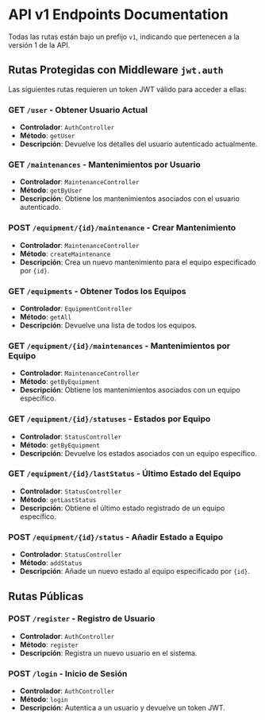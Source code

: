 ﻿
# API v1 Endpoints Documentation

Todas las rutas están bajo un prefijo `v1`, indicando que pertenecen a la versión 1 de la API.

## Rutas Protegidas con Middleware `jwt.auth`

Las siguientes rutas requieren un token JWT válido para acceder a ellas:

### GET `/user` - Obtener Usuario Actual
- **Controlador**: `AuthController`
- **Método**: `getUser`
- **Descripción**: Devuelve los detalles del usuario autenticado actualmente.

### GET `/maintenances` - Mantenimientos por Usuario
- **Controlador**: `MaintenanceController`
- **Método**: `getByUser`
- **Descripción**: Obtiene los mantenimientos asociados con el usuario autenticado.

### POST `/equipment/{id}/maintenance` - Crear Mantenimiento
- **Controlador**: `MaintenanceController`
- **Método**: `createMaintenance`
- **Descripción**: Crea un nuevo mantenimiento para el equipo especificado por `{id}`.

### GET `/equipments` - Obtener Todos los Equipos
- **Controlador**: `EquipmentController`
- **Método**: `getAll`
- **Descripción**: Devuelve una lista de todos los equipos.

### GET `/equipment/{id}/maintenances` - Mantenimientos por Equipo
- **Controlador**: `MaintenanceController`
- **Método**: `getByEquipment`
- **Descripción**: Obtiene los mantenimientos asociados con un equipo específico.

### GET `/equipment/{id}/statuses` - Estados por Equipo
- **Controlador**: `StatusController`
- **Método**: `getByEquipment`
- **Descripción**: Devuelve los estados asociados con un equipo específico.

### GET `/equipment/{id}/lastStatus` - Último Estado del Equipo
- **Controlador**: `StatusController`
- **Método**: `getLastStatus`
- **Descripción**: Obtiene el último estado registrado de un equipo específico.

### POST `/equipment/{id}/status` - Añadir Estado a Equipo
- **Controlador**: `StatusController`
- **Método**: `addStatus`
- **Descripción**: Añade un nuevo estado al equipo especificado por `{id}`.

## Rutas Públicas

### POST `/register` - Registro de Usuario
- **Controlador**: `AuthController`
- **Método**: `register`
- **Descripción**: Registra un nuevo usuario en el sistema.

### POST `/login` - Inicio de Sesión
- **Controlador**: `AuthController`
- **Método**: `login`
- **Descripción**: Autentica a un usuario y devuelve un token JWT.

